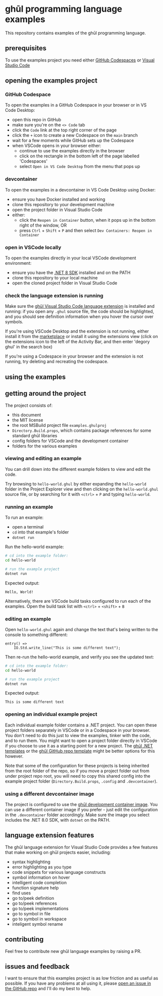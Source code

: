 # ghūl programming language examples

This repository contains examples of the ghūl programming language. 

## prerequisites

To use the examples project you need either [GitHub Codespaces](https://github.com/features/codespaces) or [Visual Studio Code](https://code.visualstudio.com/)

## opening the examples project

### GitHub Codespace

To open the examples in a GitHub Codespace in your browser or in VS Code Desktop:
- open this repo in GitHub
- make sure you're on the `<> Code` tab
- click the `Code` link at the top right corner of the page
- click the `+` icon to create a new Codespace on the `main` branch
- wait for a few moments while GitHub sets up the Codespace
- when VSCode opens in your browser either:
  - continue to use the examples directly in the browser
  - click on the rectangle in the bottom left of the page labelled 'Codespaces'
  - select `Open in VS Code Desktop` from the menu that pops up

### devcontainer

To open the examples in a devcontainer in VS Code Desktop using Docker:
- ensure you have Docker installed and working
- clone this repository to your development machine
- open the project folder in Visual Studio Code 
- either:
  - click the `Reopen in Container` button, when it pops up in the bottom right of the window, OR
  - press `Ctrl` + `Shift` + `P` and then select `Dev Containers: Reopen in Container` 

### open in VSCode locally
To open the examples directly in your local VSCode development environment:

- ensure you have the [.NET 8 SDK](https://dotnet.microsoft.com/en-us/download/dotnet/8.0) installed and on the PATH
- clone this repository to your local machine
- open the cloned project folder in Visual Studio Code

### check the language extension is running

Make sure the [ghūl Visual Studio Code language extension](https://marketplace.visualstudio.com/items?itemName=degory.ghul) is installed and running: if you open any `.ghul` source file, the code should be highlighted, and you should see definition information when you hover the cursor over symbols.

If you're using VSCode Desktop and the extension is not running, either install it from the [marketplace](https://marketplace.visualstudio.com/items?itemName=degory.ghul) or install it using the extensions view (click on the extensions icon to the left of the Activity Bar, and then enter 'degory ghul' in the search box)

If you're using a Codespace in your browser and the extension is not running, try deleting and recreating the codespace.

## using the examples

## getting around the project
The project consists of:
- this document
- the MIT license
- the root MSBuild project file `examples.ghulproj`
- `Directory.Build.props`, which contains package references for some standard ghūl libraries
- config folders for VSCode and the development container
- folders for the various examples

### viewing and editing an example
You can drill down into the different example folders to view and edit the code.

Try browsing to `hello-world.ghul` by either expanding the `hello-world` folder in the Project Explorer view and then clicking on the `hello-world.ghul` source file, or by searching for it with `<ctrl>` + `P` and typing `hello-world`.

### running an example
To run an example:
- open a terminal 
- `cd` into that example's folder
- `dotnet run`

Run the hello-world example:
```sh
# cd into the example folder:
cd hello-world

# run the example project
dotnet run
```

Expected output:
```plaintext
Hello, World!
```

Alternatively, there are VSCode build tasks configured to run each of the examples. Open the build task list with `<ctrl>` + `<shift>` + `B`

### editing an example

Open `hello-world.ghul` again and change the text that's being written to the console to something different:

```ghul
entry() =>
    IO.Std.write_line("This is some different text");
```

Then re-run the hello-world example, and verify you see the updated text:
```sh
# cd into the example folder:
cd hello-world

# run the example project
dotnet run
```

Expected output:
```plaintext
This is some different text
```

### opening an individual example project

Each individual example folder contains a .NET project. You can open these project folders separately in VSCode or in a Codespace in your browser. You don't need to do this just to view the examples, tinker with the code, and to run them. You might want to open a project folder directly in VSCode if you choose to use it as a starting point for a new project. The [ghūl .NET templates](https://www.nuget.org/packages/ghul.templates) or the [ghūl GitHub repo template](https://github.com/degory/ghul-repository-template) might be better options for this however.

Note that some of the configuration for these projects is being inherited from the root folder of the repo, so if you move a project folder out from under project repo root, you will need to copy this shared config into the example project folder (`Directory.Build.props`, `.config` and `.devcontainer`).

### using a different devcontainer image

The project is configured to use the [ghūl development container image](https://github.com/degory/ghul/pkgs/container/ghul%2Fdevcontainer). You can use a different container image if you prefer - just edit the configuration in the `.devcontainer` folder accordingly. Make sure the image you select includes the .NET 8.0 SDK, with `dotnet` on the PATH.

## language extension features
The ghūl language extension for Visual Studio Code provides a few features that make working on ghūl projects easier, including:

- syntax highlighting
- error highlighting as you type
- code snippets for various language constructs
- symbol information on hover
- intelligent code completion
- function signature help
- find uses
- go to/peek definition
- go to/peek references
- go to/peek implementations
- go to symbol in file
- go to symbol in workspace
- inteligent symbol rename

## contributing

Feel free to contribute new ghūl language examples by raising a PR.

## issues and feedback

I want to ensure that this examples project is as low friction and as useful as possible. If you have any problems at all using it, please [open an issue in the GitHub repo](https://github.com/degory/ghul-examples/issues/new/choose) and I'll do my best to help.
